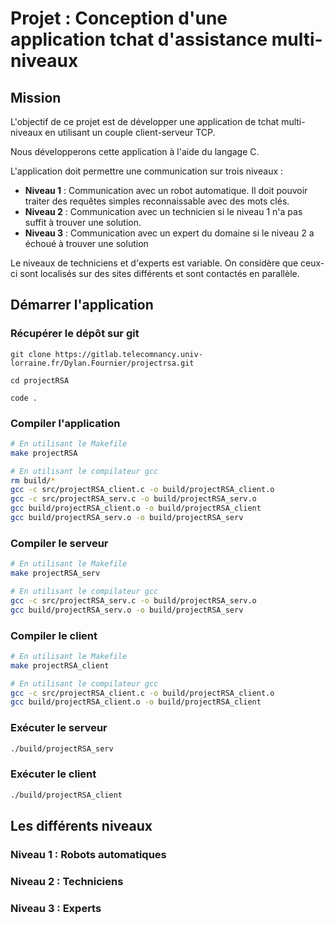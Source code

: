 # Projet : Conception d'une application tchat d'assistance multi-niveaux

## Mission

L'objectif de ce projet est de développer une application de tchat multi-niveaux en utilisant un couple client-serveur TCP.

Nous développerons cette application à l'aide du langage C.

L'application doit permettre une communication sur trois niveaux :
* **Niveau 1** : Communication avec un robot automatique. Il doit pouvoir traiter des requêtes simples reconnaissable avec des mots clés.
* **Niveau 2** : Communication avec un technicien si le niveau 1 n'a pas suffit à trouver une solution.
* **Niveau 3** : Communication avec un expert du domaine si le niveau 2 a échoué à trouver une solution

Le niveaux de techniciens et d'experts est variable. On considère que ceux-ci sont localisés sur des sites différents et sont contactés en parallèle.

## Démarrer l'application 
### Récupérer le dépôt sur git

```
git clone https://gitlab.telecomnancy.univ-lorraine.fr/Dylan.Fournier/projectrsa.git

cd projectRSA

code .
```

### Compiler l'application

```bash
# En utilisant le Makefile
make projectRSA

# En utilisant le compilateur gcc
rm build/*
gcc -c src/projectRSA_client.c -o build/projectRSA_client.o
gcc -c src/projectRSA_serv.c -o build/projectRSA_serv.o
gcc build/projectRSA_client.o -o build/projectRSA_client
gcc build/projectRSA_serv.o -o build/projectRSA_serv
```

### Compiler le serveur

```bash
# En utilisant le Makefile
make projectRSA_serv

# En utilisant le compilateur gcc
gcc -c src/projectRSA_serv.c -o build/projectRSA_serv.o
gcc build/projectRSA_serv.o -o build/projectRSA_serv
```

### Compiler le client

```bash
# En utilisant le Makefile
make projectRSA_client

# En utilisant le compilateur gcc
gcc -c src/projectRSA_client.c -o build/projectRSA_client.o
gcc build/projectRSA_client.o -o build/projectRSA_client
```

### Exécuter le serveur

```bash
./build/projectRSA_serv
```
### Exécuter le client

```bash
./build/projectRSA_client
```

## Les différents niveaux

### Niveau 1 : Robots automatiques

### Niveau 2 : Techniciens

### Niveau 3 : Experts


